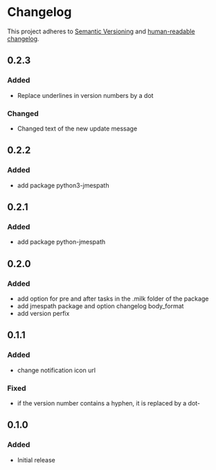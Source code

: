 # Changelog

This project adheres to [Semantic Versioning](https://semver.org/spec/v2.0.0.html)
and [human-readable changelog](https://keepachangelog.com/en/1.0.0/).

## 0.2.3

### Added

- Replace underlines in version numbers by a dot

### Changed

- Changed text of the new update message

## 0.2.2

### Added

- add package python3-jmespath

## 0.2.1

### Added

- add package python-jmespath

## 0.2.0

### Added

- add option for pre and after tasks in the .milk folder of the package
- add jmespath package and option changelog body_format
- add version perfix

## 0.1.1

### Added

- change notification icon url

### Fixed

- if the version number contains a hyphen, it is replaced by a dot-

## 0.1.0

### Added

- Initial release
